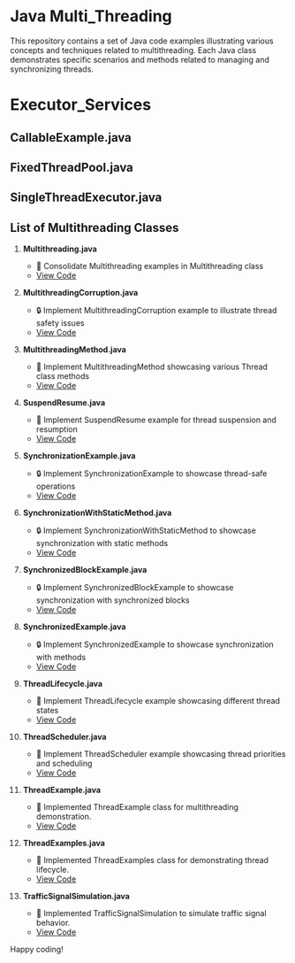 # Java Multi_Threading 

This repository contains a set of Java code examples illustrating various concepts and techniques related to multithreading. Each Java class demonstrates specific scenarios and methods related to managing and synchronizing threads.

# Executor_Services

## CallableExample.java
## FixedThreadPool.java
## SingleThreadExecutor.java


## List of Multithreading Classes

1. **Multithreading.java**
   - 🚥 Consolidate Multithreading examples in Multithreading class
   - [View Code](Multithreading.java)

2. **MultithreadingCorruption.java**
   - 🔒 Implement MultithreadingCorruption example to illustrate thread safety issues
   - [View Code](MultithreadingCorruption.java)

3. **MultithreadingMethod.java**
   - 🚀 Implement MultithreadingMethod showcasing various Thread class methods
   - [View Code](MultithreadingMethod.java)

4. **SuspendResume.java**
   - 🚦 Implement SuspendResume example for thread suspension and resumption
   - [View Code](SuspendResume.java)

5. **SynchronizationExample.java**
   - 🔒 Implement SynchronizationExample to showcase thread-safe operations
   - [View Code](SynchronizationExample.java)

6. **SynchronizationWithStaticMethod.java**
   - 🔒 Implement SynchronizationWithStaticMethod to showcase synchronization with static methods
   - [View Code](SynchronizationWithStaticMethod.java)

7. **SynchronizedBlockExample.java**
   - 🔒 Implement SynchronizedBlockExample to showcase synchronization with synchronized blocks
   - [View Code](SynchronizedBlockExample.java)

8. **SynchronizedExample.java**
   - 🔒 Implement SynchronizedExample to showcase synchronization with methods
   - [View Code](SynchronizedExample.java)

9. **ThreadLifecycle.java**
   - 🔄 Implement ThreadLifecycle example showcasing different thread states
   - [View Code](ThreadLifecycle.java)

10. **ThreadScheduler.java**
    - 🔄 Implement ThreadScheduler example showcasing thread priorities and scheduling
    - [View Code](ThreadScheduler.java)

11. **ThreadExample.java**
    - 🧵 Implemented ThreadExample class for multithreading demonstration.
    - [View Code](ThreadExample.java)

12. **ThreadExamples.java**
    - 🔧 Implemented ThreadExamples class for demonstrating thread lifecycle.
    - [View Code](ThreadExamples.java)

13. **TrafficSignalSimulation.java**
    - 🚥 Implemented TrafficSignalSimulation to simulate traffic signal behavior.
    - [View Code](TrafficSignalSimulation.java)

Happy coding!
